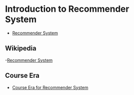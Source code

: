 # Introduction to Recommender System
- [Recommender System](https://towardsdatascience.com/an-easy-introduction-to-machine-learning-recommender-systems-efc8f7ece829)

## Wikipedia
 -[Recommender System](https://en.wikipedia.org/wiki/Recommender_system)
 
## Course Era 
- [Course Era for Recommender System](https://www.coursera.org/specializations/recommender-systems)
